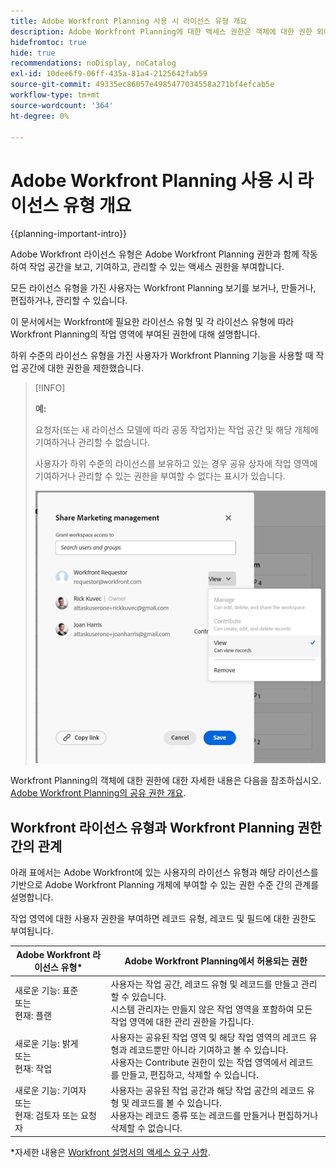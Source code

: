 ```yaml
---
title: Adobe Workfront Planning 사용 시 라이선스 유형 개요
description: Adobe Workfront Planning에 대한 액세스 권한은 객체에 대한 권한 외에 라이선스 유형에 따라 다릅니다.
hidefromtoc: true
hide: true
recommendations: noDisplay, noCatalog
exl-id: 10dee6f9-06ff-435a-81a4-2125642fab59
source-git-commit: 49335ec86057e4985477034558a271bf4efcab5e
workflow-type: tm+mt
source-wordcount: '364'
ht-degree: 0%

---
```


<!--update the metadata with real things when making this public; also update the description with something like this: Not all users in the organization have the same access and permissions to use Adobe Workfront plannint. This article describes the levels of access that users could have to Adobe Workfront Planning. -->
<!--update the title and the metadata title if Workfront Planning is NOT its own product - because the title is too generic for it being a Workfront capability-->

# Adobe Workfront Planning 사용 시 라이선스 유형 개요

{{planning-important-intro}}

Adobe Workfront 라이선스 유형은 Adobe Workfront Planning 권한과 함께 작동하여 작업 공간을 보고, 기여하고, 관리할 수 있는 액세스 권한을 부여합니다. <!--add more objects here when we can grant other object-specific permissions-->

모든 라이선스 유형을 가진 사용자는 Workfront Planning 보기를 보거나, 만들거나, 편집하거나, 관리할 수 있습니다.

이 문서에서는 Workfront에 필요한 라이선스 유형 및 각 라이선스 유형에 따라 Workfront Planning의 작업 영역에 부여된 권한에 대해 설명합니다.

하위 수준의 라이선스 유형을 가진 사용자가 Workfront Planning 기능을 사용할 때 작업 공간에 대한 권한을 제한했습니다.

>[!INFO]
>
>**예:**
>
>요청자(또는 새 라이선스 모델에 따라 공동 작업자)는 작업 공간 및 해당 개체에 기여하거나 관리할 수 없습니다.
>
>사용자가 하위 수준의 라이선스를 보유하고 있는 경우 공유 상자에 작업 영역에 기여하거나 관리할 수 있는 권한을 부여할 수 없다는 표시가 있습니다.
>
>![](assets/permissions-grayed-out-for-requestor-user.png)


Workfront Planning의 객체에 대한 권한에 대한 자세한 내용은 다음을 참조하십시오. [Adobe Workfront Planning의 공유 권한 개요](/help/quicksilver/maestro/access/sharing-permissions-overview.md).

## Workfront 라이선스 유형과 Workfront Planning 권한 간의 관계

아래 표에서는 Adobe Workfront에 있는 사용자의 라이선스 유형과 해당 라이선스를 기반으로 Adobe Workfront Planning 개체에 부여할 수 있는 권한 수준 간의 관계를 설명합니다.

작업 영역에 대한 사용자 권한을 부여하면 레코드 유형, 레코드 및 필드에 대한 권한도 부여됩니다.


| Adobe Workfront 라이선스 유형* | Adobe Workfront Planning에서 허용되는 권한 |
|------------------------------------------------|-------------------------------------------------------------------------------------------------------------------------------------------------------------------------------|
| 새로운 기능: 표준 <br> 또는 <br>현재: 플랜 | 사용자는 작업 공간, 레코드 유형 및 레코드를 만들고 관리할 수 있습니다.<br> 시스템 관리자는 만들지 않은 작업 영역을 포함하여 모든 작업 영역에 대한 관리 권한을 가집니다. |
| 새로운 기능: 밝게 <br> 또는 <br>현재: 작업 | 사용자는 공유된 작업 영역 및 해당 작업 영역의 레코드 유형과 레코드뿐만 아니라 기여하고 볼 수 있습니다. <br> 사용자는 Contribute 권한이 있는 작업 영역에서 레코드를 만들고, 편집하고, 삭제할 수 있습니다. |
| 새로운 기능: 기여자 <br> 또는 <br>현재: 검토자 또는 요청자 | 사용자는 공유된 작업 공간과 해당 작업 공간의 레코드 유형 및 레코드를 볼 수 있습니다. <br> 사용자는 레코드 종류 또는 레코드를 만들거나 편집하거나 삭제할 수 없습니다. |

*자세한 내용은 [Workfront 설명서의 액세스 요구 사항](/help/quicksilver/administration-and-setup/add-users/access-levels-and-object-permissions/access-level-requirements-in-documentation.md).